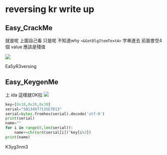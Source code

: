 # reversing kr write up
## Easy_CrackMe
就是呢 上圖自己看
只是呢 不知道why `<&GetDlgItemTextA>` 字串進去 前面會空4個 value 應該是殘值

![](https://github.com/0xdeciverAngel/reversing.kr/raw/master/Easy_CrackMe.png)

Ea5yR3versing


## Easy_KeygenMe
上 ida 
這樣就OK拉 
![](https://github.com/0xdeciverAngel/reversing.kr/raw/master/Easy_KeygenMe.png)
```python
key=[0x10,0x20,0x30]
serial="5B134977135E7D13"
serial=bytes.fromhex(serial).decode('utf-8')
print(serial)
name=""
for i in range(0,len(serial)):
    name+=chr(ord(serial[i])^key[i%3])
print(name)
```

K3yg3nm3